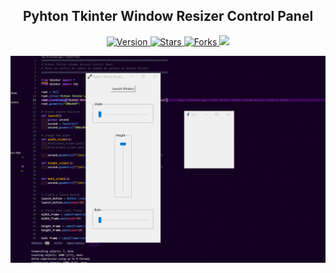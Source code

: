 
<h2 align="center">Pyhton Tkinter Window Resizer Control Panel</h2>

<p align="center">
  
  <a href="https://github.com/BrianMarquez3/Window-Resizer-Control-Panel/tags">
    <img src="https://img.shields.io/github/tag/BrianMarquez3/Python-Course/Window-Resizer-Control-Panel.svg?label=version&style=flat" alt="Version">
  </a>
  <a href="https://github.com/BrianMarquez3/Window-Resizer-Control-Panel/stargazers">
    <img src="https://img.shields.io/github/stars/BrianMarquez3/Window-Resizer-Control-Panel.svg?style=flat" alt="Stars">
  </a>
  <a href="https://github.com/BrianMarquez3/Window-Resizer-Control-Panel/network">
    <img src="https://img.shields.io/github/forks/BrianMarquez3/Window-Resizer-Control-Panel.svg?style=flat" alt="Forks">
  </a>
  <a>
      <img src="https://img.shields.io/badge/Next%20Release-Nov%2020-green">
  </a>
  
</p>

![python](./images/resize.gif)